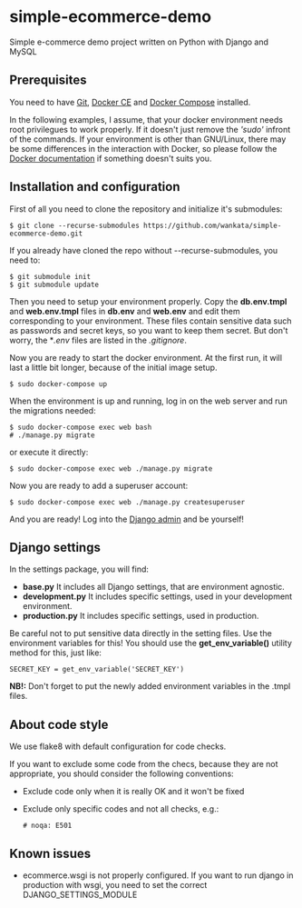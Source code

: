 simple-ecommerce-demo
=====================

Simple e-commerce demo project written on Python with Django and MySQL

Prerequisites
------------------------------

You need to have [Git](https://git-scm.com/), [Docker CE](https://docs.docker.com/install/ "Install Docker CE") and [Docker
Compose](https://docs.docker.com/compose/install/ "Install Docker Compose") installed.

In the following examples, I assume, that your docker environment needs root privilegues to work properly. If it doesn't
just remove the *'sudo'* infront of the commands. If your environment is other than GNU/Linux, there may be some
differences in the interaction with Docker, so please follow the [Docker documentation](https://docs.docker.com/) if
something doesn't suits you.

Installation and configuration
------------------------------

First of all you need to clone the repository and initialize it's submodules:

    $ git clone --recurse-submodules https://github.com/wankata/simple-ecommerce-demo.git

If you already have cloned the repo without --recurse-submodules, you need to:

    $ git submodule init
    $ git submodule update

Then you need to setup your environment properly. Copy the **db.env.tmpl** and **web.env.tmpl** files in **db.env** and
**web.env** and edit them corresponding to your environment. These files contain sensitive data such as passwords and
secret keys, so you want to keep them secret. But don't worry, the **.env* files are listed in the *.gitignore*.

Now you are ready to start the docker environment. At the first run, it will last a little bit longer, because of the
initial image setup.

    $ sudo docker-compose up

When the environment is up and running, log in on the web server and run the migrations needed:

    $ sudo docker-compose exec web bash
    # ./manage.py migrate

or execute it directly:

    $ sudo docker-compose exec web ./manage.py migrate

Now you are ready to add a superuser account:

    $ sudo docker-compose exec web ./manage.py createsuperuser

And you are ready! Log into the [Django admin](http://127.0.0.1:8000/admin/) and be yourself!

Django settings
---------------

In the settings package, you will find:
  * **base.py**
  It includes all Django settings, that are environment agnostic.
  * **development.py**
  It includes specific settings, used in your development environment.
  * **production.py**
  It includes specific settings, used in production.

Be careful not to put sensitive data directly in the setting files. Use the environment variables for this!
You should use the **get_env_variable()** utility method for this, just like:

    SECRET_KEY = get_env_variable('SECRET_KEY')

**NB!:** Don't forget to put the newly added environment variables in the .tmpl files.

About code style
----------------

We use flake8 with default configuration for code checks.

If you want to exclude some code from the checs, because they are not appropriate, you should consider the following
conventions:
  * Exclude code only when it is really OK and it won't be fixed
  * Exclude only specific codes and not all checks, e.g.:

        # noqa: E501

Known issues
------------
  * ecommerce.wsgi is not properly configured. If you want to run django in production with wsgi, you need to set the
    correct DJANGO_SETTINGS_MODULE
